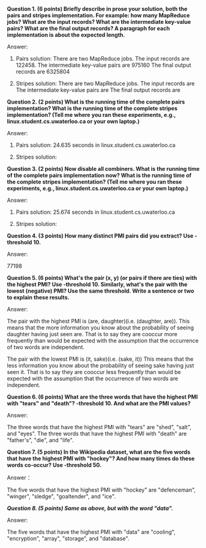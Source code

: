 **Question 1. (6 points) Briefly describe in prose your solution, both the pairs and stripes implementation. For example: how many MapReduce jobs? 
What are the input records? What are the intermediate key-value pairs? What are the final output records? A paragraph for each implementation is about the expected length.**

Answer:

1. Pairs solution:
    There are two MapReduce jobs. 
    The input records are 122458.
    The intermediate key-value pairs are 975160
    The final output records are 6325804
    
2. Stripes solution:
    There are two MapReduce jobs. 
    The input records are
    The intermediate key-value pairs are 
    The final output records are
    
**Question 2. (2 points) What is the running time of the complete pairs implementation? What is the running time of the complete stripes implementation? 
(Tell me where you ran these experiments, e.g., linux.student.cs.uwaterloo.ca or your own laptop.)**

Answer:

1. Pairs solution:
    24.635 seconds in linux.student.cs.uwaterloo.ca
    
2. Stripes solution:

**Question 3. (2 points) Now disable all combiners. What is the running time of the complete pairs implementation now? 
What is the running time of the complete stripes implementation? (Tell me where you ran these experiments, e.g., linux.student.cs.uwaterloo.ca or your own laptop.)**

Answer:

1. Pairs solution:
    25.674 seconds in linux.student.cs.uwaterloo.ca
    
2. Stripes solution:

**Question 4. (3 points) How many distinct PMI pairs did you extract? Use -threshold 10.**

Answer:

77198


**Question 5. (6 points) What's the pair (x, y) (or pairs if there are ties) with the highest PMI? Use -threshold 10. 
Similarly, what's the pair with the lowest (negative) PMI? Use the same threshold. Write a sentence or two to explain these results.**

Answer:

The pair with the highest PMI is (are, daughter)(i.e. (daughter, are)). 
This means that the more information you know about the probability of seeing daughter having just seen are. 
That is to say they are cooccur more frequently than would be expected with the assumption that the occurrence of two words are independent.

The pair with the lowest PMI is (it, sake)(i.e. (sake, it))
This means that the less information you know about the probability of seeing sake having just seen it. 
That is to say they are cooccur less frequently than would be expected with the assumption that the occurrence of two words are independent.

**Question 6. (6 points) What are the three words that have the highest PMI with "tears" and "death"? -threshold 10. And what are the PMI values?**

Answer:

The three words that have the highest PMI with "tears" are "shed", "salt", and "eyes".
The three words that have the highest PMI with "death" are "father's", "die", and "life".

**Question 7. (5 points) In the Wikipedia dataset, what are the five words that have the highest PMI with "hockey"? And how many times do these words co-occur? Use -threshold 50.**

Answer：

The five words that have the highest PMI with "hockey" are "defenceman", "winger", "sledge", "goaltender", and "ice".

***Question 8. (5 points) Same as above, but with the word "data".***

Answer:

The five words that have the highest PMI with "data" are "cooling", "encryption", "array", "storage", and "database".